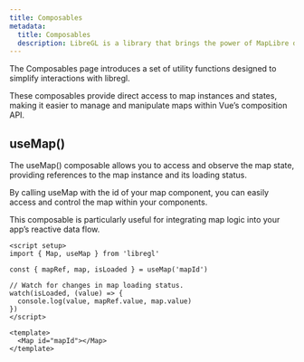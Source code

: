 ```yaml
---
title: Composables
metadata:
  title: Composables
  description: LibreGL is a library that brings the power of MapLibre directly to Vue apps.
---
```


The Composables page introduces a set of utility functions designed to simplify interactions with libregl.

These composables provide direct access to map instances and states, making it easier to manage and manipulate maps within Vue’s composition API.

## useMap()

The useMap() composable allows you to access and observe the map state, providing references to the map instance and its loading status.

By calling useMap with the id of your map component, you can easily access and control the map within your components.

This composable is particularly useful for integrating map logic into your app’s reactive data flow.

```markup
<script setup>
import { Map, useMap } from 'libregl'

const { mapRef, map, isLoaded } = useMap('mapId')

// Watch for changes in map loading status.
watch(isLoaded, (value) => {
  console.log(value, mapRef.value, map.value)
})
</script>

<template>
  <Map id="mapId"></Map>
</template>
```